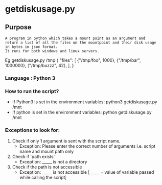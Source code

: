 # getdiskusage.py

## Purpose
	A program in python which takes a mount point as an argument and return a list of all the files on the mountpoint and their disk usage in bytes in json format.
	It runs for both windows and linux servers.

Eg
getdiskusage.py /tmp
{
 	"files":
	[
 		{"/tmp/foo", 1000},
 		{"/tmp/bar", 1000000},
 		{"/tmp/buzzz", 42},
 	],
}

### Language	: Python 3

### How to run the script?
- If Python3 is set in the environment variables: python3 getdiskusage.py /mnt
- If python is set in the environment variables:	python getdiskusage.py /mnt

### Exceptions to look for:
1. Check if only 1 argument is sent with the script name.
   - Exception: Please enter the correct number of arguments i.e. script name and mount path only
2. Check if 'path exists'
   - Exception: _____ is not a directory
3. Check if the path is not accessible
   - Exception: _____ is not accessible			[_____ = value of variable passed while calling the script]
